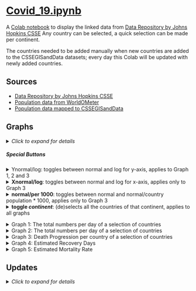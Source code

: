 # [Covid_19.ipynb](https://github.com/flow4u/public/blob/master/Covid_19.ipynb)

A [Colab notebook](https://colab.research.google.com/github/flow4u/public/blob/master/Covid_19.ipynb) to display the linked data from [Data Repository by Johns Hopkins CSSE](https://github.com/CSSEGISandData/COVID-19)
Any country can be selected, a quick selection can be made per continent.

The countries needed to be added manually when new countries are added to the CSSEGISandData datasets; every day this Colab will be updated with newly added countries.

## Sources
- [Data Repository by Johns Hopkins CSSE](https://github.com/CSSEGISandData/COVID-19)
- [Population data from WorldOMeter](https://www.worldometers.info/world-population/population-by-country/)
- [Population data mapped to CSSEGISandData](https://github.com/flow4u/public/blob/master/Countries%20-%20COVID-19%20countries%20-%20CountriesMapped.csv) 

## Graphs
<details><summary><i>Click to expand for details</i>
  <p><h5>Special Buttons</h5>
  <lu>
    <li>Ynormal/log: toggles between normal and log for y-axis, applies to Graph 1, 2 and 3</li>
    <li><b>Xnormal/log</b>: toggles between normal and log for x-axis, applies only to Graph 3</li>
    <li><b>normal/per 1000</b>: toggles between normal and normal/country population * 1000, applies only to Graph 3</li>
    <li><b>toggle <i>continent</i></b>: (de)selects all the countries of that continent, applies to all graphs</p>
  <lu>
    <li>Graph 1: The total numbers per day of a selection of countries</li>
    <li>Graph 2: The total numbers per day of a selection of countries</li>
    <li>Graph 3: Death Progression per country of a selection of countries</li>
    <li>Graph 4: Estimated Recovery Days</li>
    <li>Graph 5: Estimated Mortality Rate</li>
    </summary>
  <hr>
  <h3>Graph 1: The total numbers per day of a selection of countries</h3>
  <p><b>normal or log scale for # of people</b></p>
  <lu>
    <li>Confirmed</li>
    <li>Existing (Confirmed - Recovered - Diseased)</li>
    <li>Deaths</li>
    <li>Recovered + Deaths</li>
  </lu>
</br>
<h3>Graph 2: The total numbers per day of a selection of countries</h3>
<p><b>normal or log scale for # of people</b></p>
<lu>
  <li>daily changes (Confirmed, Deaths, Recovered, Recovered + Deaths)</li>
</lu>
</br>
<h3>Graph 3: Death Progression per country of a selection of countries</h3>
<b>per # of days after 1st death, normal or log scale, absolute or per 1000 people</b>
<lu>
  <li>Death Rate Comparision from 1ste day reported deaths</li>
</lu>
(China data is shifted 13 days to the right for first death was reported on January 9th, data starts on January 22nd)
</br>
<h3>Graph 4: Estimated Recovery Days of all selected countries</h3>
<lu>
  <li>Estimated Recovery Days Lower: (date difference between Confirmed >= (Deaths+Recovered)</li>
  <li>Estimated Recovery Days Upper: (date difference between Confirmed - Deaths >= (Recovered)</li>
</lu>
</br>
<h3>Graph 5: Estimated Mortality Rate of all selected countries</h3>
<lu>
  <li>Estimated Mortality (% Deaths / (Deaths+Recovered) - high estimate</li>
  <li>Estimated Mortality (% Deaths / (Confirmed) ~ low estimate</li>
</lu>
</details>

## Updates
<details><summary><i>Click to expand for details</i></summary></br>
  <lu>
    <li>2020-03-25: Graph 3 updated, added toggle button between absolute # of death and per 1000 people. For this the dataset <a href="https://github.com/flow4u/public/blob/master/Countries%20-%20COVID-19%20countries%20-%20CountriesMapped.csv", target='blank'>Countries - COVID-19 countries - CountriesMapped.csv</a> is used
    <li>2020-03-24: Countries updated, auto removal obsolete countries from filters, added graph: Death Rate Comparison</li>
    <li>2020-03-18: Countries updated, small code change to capture error with small numbers/early days</li>
<li>2020-03-17: Countries updated</li>
<li>2020-03-15: Countries updated, estimated recovery days upper & lower</li>
<li>2020-03-14: Countries updated</li>
<li>2020-03-12: Countries updated, CSSEGISandData was currated</li>
<li>2020-03-12: Countries added <b>poor data curration see https://github.com/CSSEGISandData/COVID-19/issues/536</b></li>
<li>2020-03-11: Countries added, political incorrect country names removed, added graph daily changes</li>
<li>2020-03-10: Special buttons added: Toggle log/normal, toggle selection of countries per continent</li>
<li>2020-03-10: Additional countries added, all Matlibplot graphs replaced with more user interactive Plotly Express plots</li>
<li>2020-03-08: Additional countries added, user interaction improved</li>
<li>2020-03-06: Additional countries added, country selection redone, graphs in tabs</li>
<li>2020-03-05: Additional countries added</li>
<li>2020-03-04: Additional countries added, a few extra filters</li>
<li>2020-03-03: Additional countries added, death rate upper and lower estimate</li>
<li>2020-03-02: Additional countries added, made it a bit quicker to update filters</li>
<li>2020-03-01: Additional countries added</li>
<li>2020-02-29: Additional countries added, some regrouping for filters, different formulat for %deaths (deaths/(deaths+recovered))</li>
<li>2020-02-28: Additional countries added</li>
<li>2020-02-27: Additional countries added to filters, code improvement to make adding new countries to filters easier</li>
<li>2020-02-26: Additional countries added to filters, Graph 3: Recovered + Deaths added</li>

